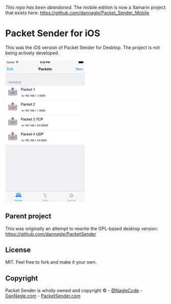 *This repo has been abandoned.* The mobile edition is now a Xamarin project that exists here:
https://github.com/dannagle/Packet_Sender_Mobile


# Packet Sender for iOS
This was the iOS version of Packet Sender for Desktop. The project is not being actively developed.

<img alt="Packet Sender Android" width="250px" src="screenshots/iphone-screenshot.png">

## Parent project
This was originally an attempt to rewrite the GPL-based desktop version:
https://github.com/dannagle/PacketSender


## License

MIT. Feel free to fork and make it your own.


## Copyright

Packet Sender is wholly owned and copyright &copy;  -  [@NagleCode](http://twitter.com/NagleCode) - [DanNagle.com](http://DanNagle.com)  -  [PacketSender.com](http://PacketSender.com)
